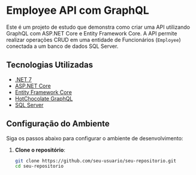 # Employee API com GraphQL

Este é um projeto de estudo que demonstra como criar uma API utilizando GraphQL com ASP.NET Core e Entity Framework Core. 
A API permite realizar operações CRUD em uma entidade de Funcionários (`Employee`) conectada a um banco de dados SQL Server.

## Tecnologias Utilizadas

- [.NET 7](https://dotnet.microsoft.com/)
- [ASP.NET Core](https://docs.microsoft.com/aspnet/core)
- [Entity Framework Core](https://docs.microsoft.com/ef/core)
- [HotChocolate GraphQL](https://chillicream.com/docs/hotchocolate)
- [SQL Server](https://www.microsoft.com/sql-server)

## Configuração do Ambiente

Siga os passos abaixo para configurar o ambiente de desenvolvimento:

1. **Clone o repositório**:
   ```sh
   git clone https://github.com/seu-usuario/seu-repositorio.git
   cd seu-repositorio
